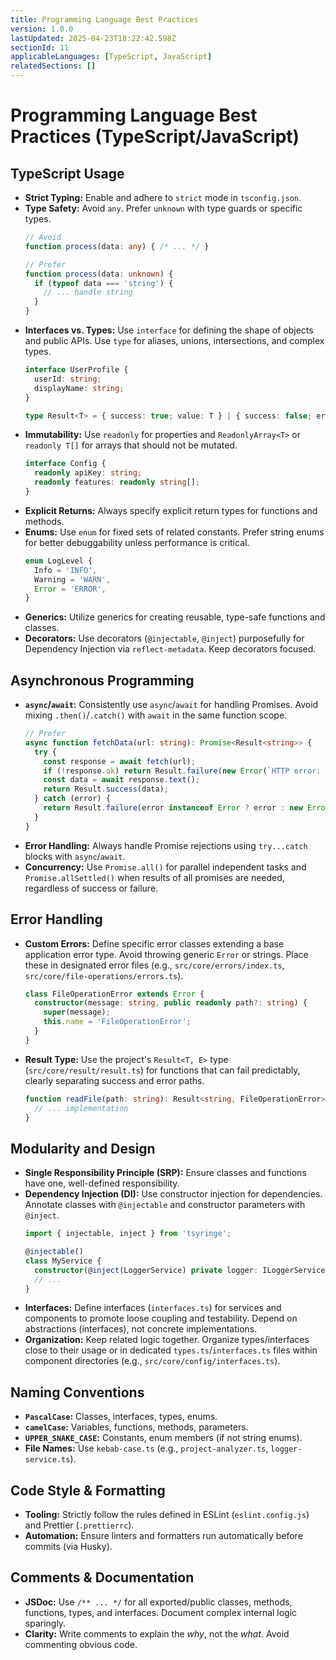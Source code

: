 ```yaml
---
title: Programming Language Best Practices
version: 1.0.0
lastUpdated: 2025-04-23T18:22:42.598Z
sectionId: 11
applicableLanguages: [TypeScript, JavaScript]
relatedSections: []
---
```


# Programming Language Best Practices (TypeScript/JavaScript)

## TypeScript Usage

*   **Strict Typing:** Enable and adhere to `strict` mode in `tsconfig.json`.
*   **Type Safety:** Avoid `any`. Prefer `unknown` with type guards or specific types.
    ```typescript
    // Avoid
    function process(data: any) { /* ... */ }

    // Prefer
    function process(data: unknown) {
      if (typeof data === 'string') {
        // ... handle string
      }
    }
    ```
*   **Interfaces vs. Types:** Use `interface` for defining the shape of objects and public APIs. Use `type` for aliases, unions, intersections, and complex types.
    ```typescript
    interface UserProfile {
      userId: string;
      displayName: string;
    }

    type Result<T> = { success: true; value: T } | { success: false; error: Error };
    ```
*   **Immutability:** Use `readonly` for properties and `ReadonlyArray<T>` or `readonly T[]` for arrays that should not be mutated.
    ```typescript
    interface Config {
      readonly apiKey: string;
      readonly features: readonly string[];
    }
    ```
*   **Explicit Returns:** Always specify explicit return types for functions and methods.
*   **Enums:** Use `enum` for fixed sets of related constants. Prefer string enums for better debuggability unless performance is critical.
    ```typescript
    enum LogLevel {
      Info = 'INFO',
      Warning = 'WARN',
      Error = 'ERROR',
    }
    ```
*   **Generics:** Utilize generics for creating reusable, type-safe functions and classes.
*   **Decorators:** Use decorators (`@injectable`, `@inject`) purposefully for Dependency Injection via `reflect-metadata`. Keep decorators focused.

## Asynchronous Programming

*   **`async`/`await`:** Consistently use `async`/`await` for handling Promises. Avoid mixing `.then()`/`.catch()` with `await` in the same function scope.
    ```typescript
    // Prefer
    async function fetchData(url: string): Promise<Result<string>> {
      try {
        const response = await fetch(url);
        if (!response.ok) return Result.failure(new Error(`HTTP error: ${response.status}`));
        const data = await response.text();
        return Result.success(data);
      } catch (error) {
        return Result.failure(error instanceof Error ? error : new Error('Fetch failed'));
      }
    }
    ```
*   **Error Handling:** Always handle Promise rejections using `try...catch` blocks with `async`/`await`.
*   **Concurrency:** Use `Promise.all()` for parallel independent tasks and `Promise.allSettled()` when results of all promises are needed, regardless of success or failure.

## Error Handling

*   **Custom Errors:** Define specific error classes extending a base application error type. Avoid throwing generic `Error` or strings. Place these in designated error files (e.g., `src/core/errors/index.ts`, `src/core/file-operations/errors.ts`).
    ```typescript
    class FileOperationError extends Error {
      constructor(message: string, public readonly path?: string) {
        super(message);
        this.name = 'FileOperationError';
      }
    }
    ```
*   **Result Type:** Use the project's `Result<T, E>` type (`src/core/result/result.ts`) for functions that can fail predictably, clearly separating success and error paths.
    ```typescript
    function readFile(path: string): Result<string, FileOperationError> {
      // ... implementation
    }
    ```

## Modularity and Design

*   **Single Responsibility Principle (SRP):** Ensure classes and functions have one, well-defined responsibility.
*   **Dependency Injection (DI):** Use constructor injection for dependencies. Annotate classes with `@injectable` and constructor parameters with `@inject`.
    ```typescript
    import { injectable, inject } from 'tsyringe';

    @injectable()
    class MyService {
      constructor(@inject(LoggerService) private logger: ILoggerService) {}
      // ...
    }
    ```
*   **Interfaces:** Define interfaces (`interfaces.ts`) for services and components to promote loose coupling and testability. Depend on abstractions (interfaces), not concrete implementations.
*   **Organization:** Keep related logic together. Organize types/interfaces close to their usage or in dedicated `types.ts`/`interfaces.ts` files within component directories (e.g., `src/core/config/interfaces.ts`).

## Naming Conventions

*   **`PascalCase`:** Classes, interfaces, types, enums.
*   **`camelCase`:** Variables, functions, methods, parameters.
*   **`UPPER_SNAKE_CASE`:** Constants, enum members (if not string enums).
*   **File Names:** Use `kebab-case.ts` (e.g., `project-analyzer.ts`, `logger-service.ts`).

## Code Style & Formatting

*   **Tooling:** Strictly follow the rules defined in ESLint (`eslint.config.js`) and Prettier (`.prettierrc`).
*   **Automation:** Ensure linters and formatters run automatically before commits (via Husky).

## Comments & Documentation

*   **JSDoc:** Use `/** ... */` for all exported/public classes, methods, functions, types, and interfaces. Document complex internal logic sparingly.
*   **Clarity:** Write comments to explain the *why*, not the *what*. Avoid commenting obvious code.